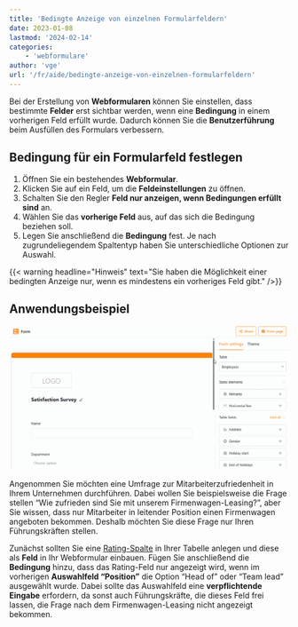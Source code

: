 ```yaml
---
title: 'Bedingte Anzeige von einzelnen Formularfeldern'
date: 2023-01-08
lastmod: '2024-02-14'
categories:
    - 'webformulare'
author: 'vge'
url: '/fr/aide/bedingte-anzeige-von-einzelnen-formularfeldern'
---
```


Bei der Erstellung von **Webformularen** können Sie einstellen, dass bestimmte **Felder** erst sichtbar werden, wenn eine **Bedingung** in einem vorherigen Feld erfüllt wurde. Dadurch können Sie die **Benutzerführung** beim Ausfüllen des Formulars verbessern.

## Bedingung für ein Formularfeld festlegen

1. Öffnen Sie ein bestehendes **Webformular**.
2. Klicken Sie auf ein Feld, um die **Feldeinstellungen** zu öffnen.
3. Schalten Sie den Regler **Feld nur anzeigen, wenn Bedingungen erfüllt sind** an.
4. Wählen Sie das **vorherige Feld** aus, auf das sich die Bedingung beziehen soll.
5. Legen Sie anschließend die **Bedingung** fest. Je nach zugrundeliegendem Spaltentyp haben Sie unterschiedliche Optionen zur Auswahl.

{{< warning  headline="Hinweis"  text="Sie haben die Möglichkeit einer bedingten Anzeige nur, wenn es mindestens ein vorheriges Feld gibt." />}}

## Anwendungsbeispiel

![Bedingte Anzeige von Feldern in Webformularen](images/Bedingte-Anzeige-von-Feldern-in-Webformularen.gif)

Angenommen Sie möchten eine Umfrage zur Mitarbeiterzufriedenheit in Ihrem Unternehmen durchführen. Dabei wollen Sie beispielsweise die Frage stellen “Wie zufrieden sind Sie mit unserem Firmenwagen-Leasing?”, aber Sie wissen, dass nur Mitarbeiter in leitender Position einen Firmenwagen angeboten bekommen. Deshalb möchten Sie diese Frage nur Ihren Führungskräften stellen.

Zunächst sollten Sie eine [Rating-Spalte](https://seatable.io/docs/auswahlspalten/die-rating-spalte/) in Ihrer Tabelle anlegen und diese als **Feld** in Ihr Webformular einbauen. Fügen Sie anschließend die **Bedingung** hinzu, dass das Rating-Feld nur angezeigt wird, wenn im vorherigen **Auswahlfeld “Position”** die Option “Head of” oder “Team lead” ausgewählt wurde. Dabei sollte das Auswahlfeld eine **verpflichtende Eingabe** erfordern, da sonst auch Führungskräfte, die dieses Feld frei lassen, die Frage nach dem Firmenwagen-Leasing nicht angezeigt bekommen.
